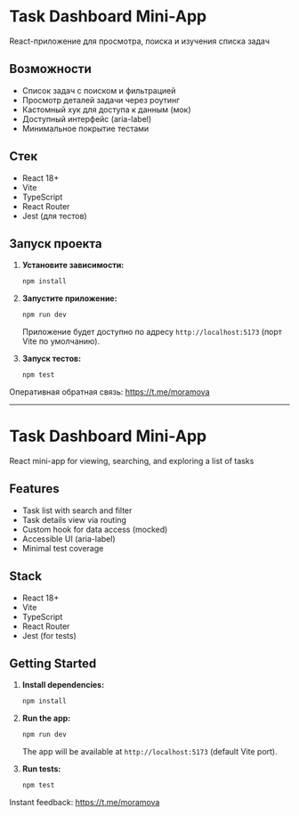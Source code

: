 # Task Dashboard Mini-App

React-приложение для просмотра, поиска и изучения списка задач

## Возможности
- Список задач с поиском и фильтрацией
- Просмотр деталей задачи через роутинг
- Кастомный хук для доступа к данным (мок)
- Доступный интерфейс (aria-label)
- Минимальное покрытие тестами

## Стек
- React 18+
- Vite
- TypeScript
- React Router
- Jest (для тестов)

## Запуск проекта

1. **Установите зависимости:**
   ```bash
   npm install
   ```
2. **Запустите приложение:**
   ```bash
   npm run dev
   ```
   Приложение будет доступно по адресу `http://localhost:5173` (порт Vite по умолчанию).

3. **Запуск тестов:**
   ```bash
   npm test
   ```

Оперативная обратная связь: https://t.me/moramova

---

# Task Dashboard Mini-App

React mini-app for viewing, searching, and exploring a list of tasks

## Features
- Task list with search and filter
- Task details view via routing
- Custom hook for data access (mocked)
- Accessible UI (aria-label)
- Minimal test coverage

## Stack
- React 18+
- Vite
- TypeScript
- React Router
- Jest (for tests)

## Getting Started

1. **Install dependencies:**
   ```bash
   npm install
   ```
2. **Run the app:**
   ```bash
   npm run dev
   ```
   The app will be available at `http://localhost:5173` (default Vite port).

3. **Run tests:**
   ```bash
   npm test
   ```

Instant feedback: https://t.me/moramova

